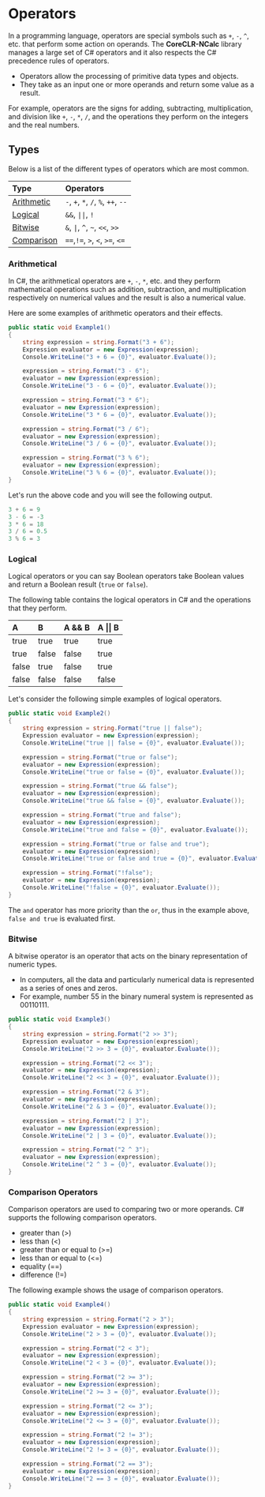 ﻿---
PermaID: 100003
Name: Operators
---

# Operators

In a programming language, operators are special symbols such as `+`, `-`, `^`, etc. that perform some action on operands. The **CoreCLR-NCalc** library manages a large set of C# operators and it also respects the C# precedence rules of operators.

 - Operators allow the processing of primitive data types and objects. 
 - They take as an input one or more operands and return some value as a result. 
 
For example, operators are the signs for adding, subtracting, multiplication, and division like `+`, `-`, `*`, `/`, and the operations they perform on the integers and the real numbers.

## Types

Below is a list of the different types of operators which are most common.

| Type                                           | Operators                                                          |
|:-----------------------------------------------|:-------------------------------------------------------------------|
| [Arithmetic](#arithmetic)                      | `-`, `+`, `*`, `/`, `%`, `++`, `--`                                |
| [Logical](#logical)                            | `&&`, `\|\|`, `!`                                               |
| [Bitwise](#bitwise)                            | `&`, `\|`, `^`, `~`, `<<`, `>>`                                     |
| [Comparison](#comparison)                      | `==`,`!=`, `>`, `<`, `>=`, `<=`                                    |

### Arithmetical

In C#, the arithmetical operators are `+`, `-`, `*`, etc. and they perform mathematical operations such as addition, subtraction, and multiplication respectively on numerical values and the result is also a numerical value.

Here are some examples of arithmetic operators and their effects.


```csharp
public static void Example1()
{
    string expression = string.Format("3 + 6");
    Expression evaluator = new Expression(expression);
    Console.WriteLine("3 + 6 = {0}", evaluator.Evaluate());

    expression = string.Format("3 - 6");
    evaluator = new Expression(expression);
    Console.WriteLine("3 - 6 = {0}", evaluator.Evaluate());

    expression = string.Format("3 * 6");
    evaluator = new Expression(expression);
    Console.WriteLine("3 * 6 = {0}", evaluator.Evaluate());

    expression = string.Format("3 / 6");
    evaluator = new Expression(expression);
    Console.WriteLine("3 / 6 = {0}", evaluator.Evaluate());

    expression = string.Format("3 % 6");
    evaluator = new Expression(expression);
    Console.WriteLine("3 % 6 = {0}", evaluator.Evaluate());
}
```

Let's run the above code and you will see the following output.

```csharp
3 + 6 = 9
3 - 6 = -3
3 * 6 = 18
3 / 6 = 0.5
3 % 6 = 3
```    

### Logical

Logical operators or you can say Boolean operators take Boolean values and return a Boolean result (`true` or `false`).

The following table contains the logical operators in C# and the operations that they perform.

| A        | B         | A && B              | A \|\| B         |
|:---------|:----------|:--------------------|:-----------------|
| true     | true      | true                | true             |
| true     | false     | false               | true             |
| false    | true      | false               | true             |
| false    | false     | false               | false            |

Let's consider the following simple examples of logical operators.

```csharp
public static void Example2()
{
    string expression = string.Format("true || false");
    Expression evaluator = new Expression(expression);
    Console.WriteLine("true || false = {0}", evaluator.Evaluate());

    expression = string.Format("true or false");
    evaluator = new Expression(expression);
    Console.WriteLine("true or false = {0}", evaluator.Evaluate());

    expression = string.Format("true && false");
    evaluator = new Expression(expression);
    Console.WriteLine("true && false = {0}", evaluator.Evaluate());

    expression = string.Format("true and false");
    evaluator = new Expression(expression);
    Console.WriteLine("true and false = {0}", evaluator.Evaluate());

    expression = string.Format("true or false and true");
    evaluator = new Expression(expression);
    Console.WriteLine("true or false and true = {0}", evaluator.Evaluate());

    expression = string.Format("!false");
    evaluator = new Expression(expression);
    Console.WriteLine("!false = {0}", evaluator.Evaluate());
}
```

The `and` operator has more priority than the `or`, thus in the example above, `false and true` is evaluated first. 

### Bitwise

A bitwise operator is an operator that acts on the binary representation of numeric types. 

 - In computers, all the data and particularly numerical data is represented as a series of ones and zeros. 
 - For example, number 55 in the binary numeral system is represented as 00110111.

```csharp
public static void Example3()
{
    string expression = string.Format("2 >> 3");
    Expression evaluator = new Expression(expression);
    Console.WriteLine("2 >> 3 = {0}", evaluator.Evaluate());

    expression = string.Format("2 << 3");
    evaluator = new Expression(expression);
    Console.WriteLine("2 << 3 = {0}", evaluator.Evaluate());

    expression = string.Format("2 & 3");
    evaluator = new Expression(expression);
    Console.WriteLine("2 & 3 = {0}", evaluator.Evaluate());

    expression = string.Format("2 | 3");
    evaluator = new Expression(expression);
    Console.WriteLine("2 | 3 = {0}", evaluator.Evaluate());

    expression = string.Format("2 ^ 3");
    evaluator = new Expression(expression);
    Console.WriteLine("2 ^ 3 = {0}", evaluator.Evaluate());
}
```

### Comparison Operators

Comparison operators are used to comparing two or more operands. C# supports the following comparison operators.

- greater than (>)
- less than (<)
- greater than or equal to (>=)
- less than or equal to (<=)
- equality (==)
- difference (!=)

The following example shows the usage of comparison operators.

```csharp
public static void Example4()
{
    string expression = string.Format("2 > 3");
    Expression evaluator = new Expression(expression);
    Console.WriteLine("2 > 3 = {0}", evaluator.Evaluate());

    expression = string.Format("2 < 3");
    evaluator = new Expression(expression);
    Console.WriteLine("2 < 3 = {0}", evaluator.Evaluate());

    expression = string.Format("2 >= 3");
    evaluator = new Expression(expression);
    Console.WriteLine("2 >= 3 = {0}", evaluator.Evaluate());

    expression = string.Format("2 <= 3");
    evaluator = new Expression(expression);
    Console.WriteLine("2 <= 3 = {0}", evaluator.Evaluate());

    expression = string.Format("2 != 3");
    evaluator = new Expression(expression);
    Console.WriteLine("2 != 3 = {0}", evaluator.Evaluate());

    expression = string.Format("2 == 3");
    evaluator = new Expression(expression);
    Console.WriteLine("2 == 3 = {0}", evaluator.Evaluate());
}
```
